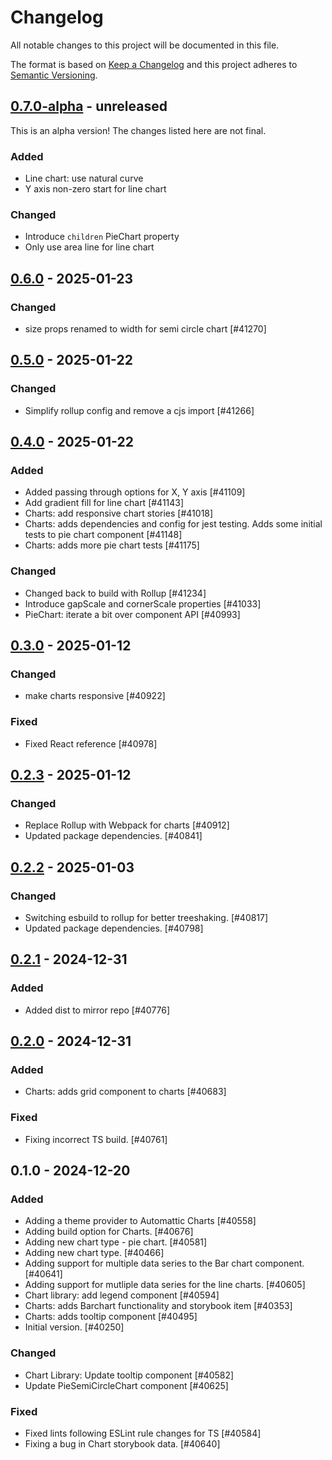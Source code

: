 # Changelog

All notable changes to this project will be documented in this file.

The format is based on [Keep a Changelog](https://keepachangelog.com/en/1.0.0/)
and this project adheres to [Semantic Versioning](https://semver.org/spec/v2.0.0.html).

## [0.7.0-alpha] - unreleased

This is an alpha version! The changes listed here are not final.

### Added
- Line chart: use natural curve
- Y axis non-zero start for line chart

### Changed
- Introduce `children` PieChart property
- Only use area line for line chart

## [0.6.0] - 2025-01-23
### Changed
- size props renamed to width for semi circle chart [#41270]

## [0.5.0] - 2025-01-22
### Changed
- Simplify rollup config and remove a cjs import [#41266]

## [0.4.0] - 2025-01-22
### Added
- Added passing through options for X, Y axis [#41109]
- Add gradient fill for line chart [#41143]
- Charts: add responsive chart stories [#41018]
- Charts: adds dependencies and config for jest testing. Adds some initial tests to pie chart component [#41148]
- Charts: adds more pie chart tests [#41175]

### Changed
- Changed back to build with Rollup [#41234]
- Introduce gapScale and cornerScale properties [#41033]
- PieChart: iterate a bit over component API [#40993]

## [0.3.0] - 2025-01-12
### Changed
- make charts responsive [#40922]

### Fixed
- Fixed React reference [#40978]

## [0.2.3] - 2025-01-12
### Changed
- Replace Rollup with Webpack for charts [#40912]
- Updated package dependencies. [#40841]

## [0.2.2] - 2025-01-03
### Changed
- Switching esbuild to rollup for better treeshaking. [#40817]
- Updated package dependencies. [#40798]

## [0.2.1] - 2024-12-31
### Added
- Added dist to mirror repo [#40776]

## [0.2.0] - 2024-12-31
### Added
- Charts: adds grid component to charts [#40683]

### Fixed
- Fixing incorrect TS build. [#40761]

## 0.1.0 - 2024-12-20
### Added
- Adding a theme provider to Automattic Charts [#40558]
- Adding build option for Charts. [#40676]
- Adding new chart type - pie chart. [#40581]
- Adding new chart type. [#40466]
- Adding support for multiple data series to the Bar chart component. [#40641]
- Adding support for mutliple data series for the line charts. [#40605]
- Chart library: add legend component [#40594]
- Charts: adds Barchart functionality and storybook item [#40353]
- Charts: adds tooltip component [#40495]
- Initial version. [#40250]

### Changed
- Chart Library: Update tooltip component [#40582]
- Update PieSemiCircleChart component [#40625]

### Fixed
- Fixed lints following ESLint rule changes for TS [#40584]
- Fixing a bug in Chart storybook data. [#40640]

[0.7.0-alpha]: https://github.com/Automattic/charts/compare/v0.6.0...v0.7.0-alpha
[0.6.0]: https://github.com/Automattic/charts/compare/v0.5.0...v0.6.0
[0.5.0]: https://github.com/Automattic/charts/compare/v0.4.0...v0.5.0
[0.4.0]: https://github.com/Automattic/charts/compare/v0.3.0...v0.4.0
[0.3.0]: https://github.com/Automattic/charts/compare/v0.2.3...v0.3.0
[0.2.3]: https://github.com/Automattic/charts/compare/v0.2.2...v0.2.3
[0.2.2]: https://github.com/Automattic/charts/compare/v0.2.1...v0.2.2
[0.2.1]: https://github.com/Automattic/charts/compare/v0.2.0...v0.2.1
[0.2.0]: https://github.com/Automattic/charts/compare/v0.1.0...v0.2.0

